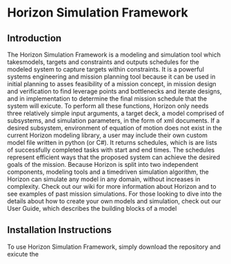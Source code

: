 # Horizon Simulation Framework
## Introduction
The Horizon Simulation Framework is a modeling and simulation tool which takesmodels,  targets  and  constraints  and  outputs  schedules  for  the  modeled  system  to capture targets within constraints.  It is a powerful systems engineering and mission planning tool because it can be used in initial planning to asses feasibility of a mission concept, in mission design and verification to find leverage points and bottlenecks and iterate designs, and in implementation to determine the final mission schedule that the system will exicute. To perform all these functions, Horizon only needs three relatively simple input arguments, a target deck,  a model comprised of subsystems,  and simulation parameters,  in  the  form  of  xml  documents. If a desired subsystem, environment of equation of motion does not exist in the current Horizon modeling library, a user may include their own custom model file written in python (or C#). It  returns  schedules,  which  is  are lists  of  successfully  completed  tasks  with  start  and  end  times. The schedules represent efficient ways that the proposed system can achieve the desired goals of the mission.  Because Horizon is split into two independent components, modeling tools and a timedriven simulation algorithm, the Horizon can simulate any model in any domain, without increases in complexity. Check out our wiki for more information about Horizon and to see examples of past mission simulations. For those looking to dive into the details about how to create your own models and simulation, check out our User Guide, which describes the building blocks of a model
## Installation Instructions
To use Horizon Simulation Framework, simply download the repository and exicute the 
